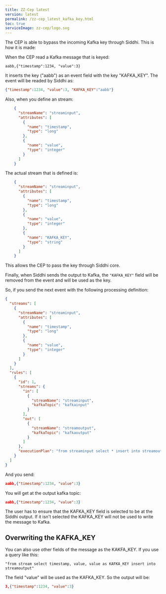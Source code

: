 ```yaml
---
title: ZZ-Cep latest
version: latest
permalink: /zz-cep_latest_kafka_key.html
toc: true
serviceImage: zz-cep/logo.svg
---
```



The CEP is able to bypass the incoming Kafka key through Siddhi. This is how it is made:

When the CEP read a Kafka message that is keyed:

```
aabb,{"timestamp":1234, "value":3}
```
It inserts the key ("aabb") as an event field with the key "KAFKA_KEY". The event will be readed by Siddhi as:

```json
{"timestamp":1234, "value":3, "KAFKA_KEY":"aabb"}
```

Also, when you define an stream:

```json
    {
      "streamName": "streaminput",
      "attributes": [
        {
          "name": "timestamp",
          "type": "long"
        },
        {
          "name": "value",
          "type": "integer"
        }
      ]
    }
```

The actual stream that is defined is:

```json
    {
      "streamName": "streaminput",
      "attributes": [
        {
          "name": "timestamp",
          "type": "long"
        },
        {
          "name": "value",
          "type": "integer"
        },
        {
          "name": "KAFKA_KEY",
          "type": "string"
        }
      ]
    }
```

This allows the CEP to pass the key through Siddhi core.


Finally, when Siddhi sends the output to Kafka, the `"KAFKA_KEY"` field will be removed from the event and will be used as the key.

So, if you send the next event with the following processing definition:

```json
{
  "streams": [
    {
      "streamName": "streaminput",
      "attributes": [
        {
          "name": "timestamp",
          "type": "long"
        },
        {
          "name": "value",
          "type": "integer"
        }
      ]
    }
  ],
  "rules": [
    {
      "id": 1,
      "streams": {
        "in": [
          {
            "streamName": "streaminput",
            "kafkaTopic": "kafkainput"
          }
        ],
        "out": [
          {
            "streamName": "streamoutput",
            "kafkaTopic": "kafkaoutput"
          }
        ]
      },
      "executionPlan": "from streaminput select * insert into streamoutput"
    }
  ]
}
```

And you send:

```json
aabb,{"timestamp":1234, "value":3}
```

You will get at the output kafka topic:

```json
aabb,{"timestamp":1234, "value":3}
```

The user has to ensure that the KAFKA_KEY field is selected to be at the Siddhi output. If it isn't selected the KAFKA_KEY will not be used to write the message to Kafka.


## Overwriting the KAFKA_KEY

You can also use other fields of the message as the KAKFA_KEY. If you use a query like this:

```
"from stream select timestamp, value, value as KAFKA_KEY insert into streamoutput"

```

The field "value" will be used as the KAFKA_KEY. So the output will be:

```json
3,{"timestamp":1234, "value":3}
```

